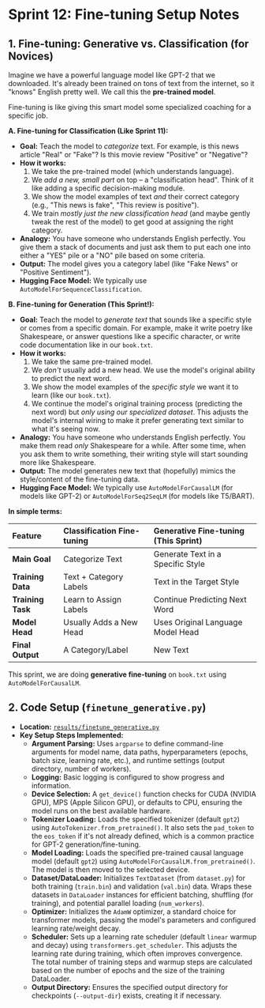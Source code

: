 # Sprint 12: Fine-tuning Setup Notes

## 1. Fine-tuning: Generative vs. Classification (for Novices)

Imagine we have a powerful language model like GPT-2 that we downloaded. It's already been trained on tons of text from the internet, so it "knows" English pretty well. We call this the **pre-trained model**.

Fine-tuning is like giving this smart model some specialized coaching for a specific job.

**A. Fine-tuning for Classification (Like Sprint 11):**

- **Goal:** Teach the model to _categorize_ text. For example, is this news article "Real" or "Fake"? Is this movie review "Positive" or "Negative"?
- **How it works:**
  1.  We take the pre-trained model (which understands language).
  2.  We _add a new, small part_ on top – a "classification head". Think of it like adding a specific decision-making module.
  3.  We show the model examples of text _and_ their correct category (e.g., "This news is fake", "This review is positive").
  4.  We train _mostly just the new classification head_ (and maybe gently tweak the rest of the model) to get good at assigning the right category.
- **Analogy:** You have someone who understands English perfectly. You give them a stack of documents and just ask them to put each one into either a "YES" pile or a "NO" pile based on some criteria.
- **Output:** The model gives you a category label (like "Fake News" or "Positive Sentiment").
- **Hugging Face Model:** We typically use `AutoModelForSequenceClassification`.

**B. Fine-tuning for Generation (This Sprint!):**

- **Goal:** Teach the model to _generate text_ that sounds like a specific style or comes from a specific domain. For example, make it write poetry like Shakespeare, or answer questions like a specific character, or write code documentation like in our `book.txt`.
- **How it works:**
  1.  We take the same pre-trained model.
  2.  We _don't_ usually add a new head. We use the model's original ability to predict the next word.
  3.  We show the model examples of the _specific style_ we want it to learn (like our `book.txt`).
  4.  We continue the model's original training process (predicting the next word) but _only using our specialized dataset_. This adjusts the model's internal wiring to make it prefer generating text similar to what it's seeing now.
- **Analogy:** You have someone who understands English perfectly. You make them read _only_ Shakespeare for a while. After some time, when you ask them to write something, their writing style will start sounding more like Shakespeare.
- **Output:** The model generates new text that (hopefully) mimics the style/content of the fine-tuning data.
- **Hugging Face Model:** We typically use `AutoModelForCausalLM` (for models like GPT-2) or `AutoModelForSeq2SeqLM` (for models like T5/BART).

**In simple terms:**

| Feature           | Classification Fine-tuning | Generative Fine-tuning (This Sprint) |
| :---------------- | :------------------------- | :----------------------------------- |
| **Main Goal**     | Categorize Text            | Generate Text in a Specific Style    |
| **Training Data** | Text + Category Labels     | Text in the Target Style             |
| **Training Task** | Learn to Assign Labels     | Continue Predicting Next Word        |
| **Model Head**    | Usually Adds a New Head    | Uses Original Language Model Head    |
| **Final Output**  | A Category/Label           | New Text                             |

This sprint, we are doing **generative fine-tuning** on `book.txt` using `AutoModelForCausalLM`.

## 2. Code Setup (`finetune_generative.py`)

- **Location:** [`results/finetune_generative.py`](../results/finetune_generative.py)
- **Key Setup Steps Implemented:**
  - **Argument Parsing:** Uses `argparse` to define command-line arguments for model name, data paths, hyperparameters (epochs, batch size, learning rate, etc.), and runtime settings (output directory, number of workers).
  - **Logging:** Basic logging is configured to show progress and information.
  - **Device Selection:** A `get_device()` function checks for CUDA (NVIDIA GPU), MPS (Apple Silicon GPU), or defaults to CPU, ensuring the model runs on the best available hardware.
  - **Tokenizer Loading:** Loads the specified tokenizer (default `gpt2`) using `AutoTokenizer.from_pretrained()`. It also sets the `pad_token` to the `eos_token` if it's not already defined, which is a common practice for GPT-2 generation/fine-tuning.
  - **Model Loading:** Loads the specified pre-trained causal language model (default `gpt2`) using `AutoModelForCausalLM.from_pretrained()`. The model is then moved to the selected device.
  - **Dataset/DataLoader:** Initializes `TextDataset` (from `dataset.py`) for both training (`train.bin`) and validation (`val.bin`) data. Wraps these datasets in `DataLoader` instances for efficient batching, shuffling (for training), and potential parallel loading (`num_workers`).
  - **Optimizer:** Initializes the `AdamW` optimizer, a standard choice for transformer models, passing the model's parameters and configured learning rate/weight decay.
  - **Scheduler:** Sets up a learning rate scheduler (default `linear` warmup and decay) using `transformers.get_scheduler`. This adjusts the learning rate during training, which often improves convergence. The total number of training steps and warmup steps are calculated based on the number of epochs and the size of the training DataLoader.
  - **Output Directory:** Ensures the specified output directory for checkpoints (`--output-dir`) exists, creating it if necessary.
